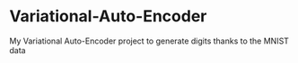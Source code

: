 # Variational-Auto-Encoder
My Variational Auto-Encoder project to generate digits thanks to the MNIST data
